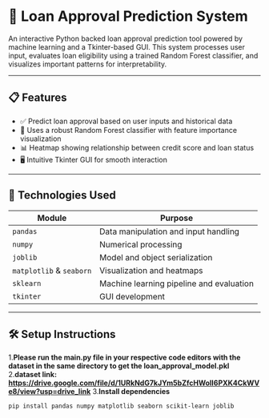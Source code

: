 # 🏦 Loan Approval Prediction System

An interactive Python backed loan approval prediction tool powered by machine learning and a Tkinter-based GUI. This system processes user input, evaluates loan eligibility using a trained Random Forest classifier, and visualizes important patterns for interpretability.

---

## 📋 Features

- ✅ Predict loan approval based on user inputs and historical data
- 🌲 Uses a robust Random Forest classifier with feature importance visualization
- 📊 Heatmap showing relationship between credit score and loan status
- 🖥️ Intuitive Tkinter GUI for smooth interaction

---

## 🧠 Technologies Used

| Module         | Purpose                                      |
|----------------|----------------------------------------------|
| `pandas`       | Data manipulation and input handling         |
| `numpy`        | Numerical processing                         |
| `joblib`       | Model and object serialization               |
| `matplotlib` & `seaborn` | Visualization and heatmaps         |
| `sklearn`      | Machine learning pipeline and evaluation     |
| `tkinter`      | GUI development                              |

---

## 🛠️ Setup Instructions
1.**Please run the main.py file in your respective code editors with the dataset in the same directory to get the loan_approval_model.pkl**
2.**dataset link: https://drive.google.com/file/d/1URkNdG7kJYm5bZfcHWolI6PXK4CkWVe8/view?usp=drive_link**
3.**Install dependencies**  
   ```bash
   pip install pandas numpy matplotlib seaborn scikit-learn joblib


